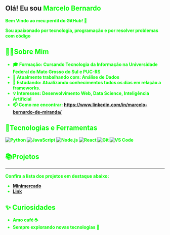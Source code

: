 ## Olá! Eu sou <strong style="color:#00ff00;">Marcelo Bernardo<strong>

<p>Bem Vindo ao meu perdil do GitHub! 🚀</p>
<p>Sou apaixonado por tecnologia, programação e por resolver problemas com código</p>

## <h2>🧑‍💻Sobre Mim</h2>
- 🎓 Formação: Cursando Tecnologia da Informação na Universidade Federal do Mato Grosso do Sul e PUC-RS
- 💼 Atualmente trabalhando com: Análise de Dados
- 🌱 Estudando: Atualizando conhecimentos todos os dias em relação a frameworks.
- 💡 Interesses:  Desenvolvimento Web, Data Science, Inteligência Artificial
- 📫 Como me encontrar: https://www.linkedin.com/in/marcelo-bernardo-de-miranda/

## <h2>🔧Tecnologias e Ferramentas</h2>

![Python](https://img.shields.io/badge/-Python-333?style=flat&logo=python)
![JavaScript](https://img.shields.io/badge/-JavaScript-333?style=flat&logo=javascript)
![Node.js](https://img.shields.io/badge/-Node.js-333?style=flat&logo=node.js)
![React](https://img.shields.io/badge/-React-333?style=flat&logo=react)
![Git](https://img.shields.io/badge/-Git-333?style=flat&logo=git)
![VS Code](https://img.shields.io/badge/-VS%20Code-333?style=flat&logo=visual-studio-code)


### <h2>📚Projetos</h2> <hr>

Confira a lista dos projetos em destaque abaixo:
- <a href="https://github.com/marcelo-bernardo/proj_minimercado">Minimercado</a>
- <a href="www.netflix.com.br">Link</a>

## ✨ Curiosidades

- Amo café ☕
- Sempre explorando novas tecnologias 🧪

<!--
**marcelo-bernardo/marcelo-bernardo** is a ✨ _special_ ✨ repository because its `README.md` (this file) appears on your GitHub profile.

Here are some ideas to get you started:

- 🔭 I’m currently working on ...
- 🌱 I’m currently learning ...
- 👯 I’m looking to collaborate on ...
- 🤔 I’m looking for help with ...
- 💬 Ask me about ...
- 📫 How to reach me: ...
- 😄 Pronouns: ...
- ⚡ Fun fact: ...
-->
